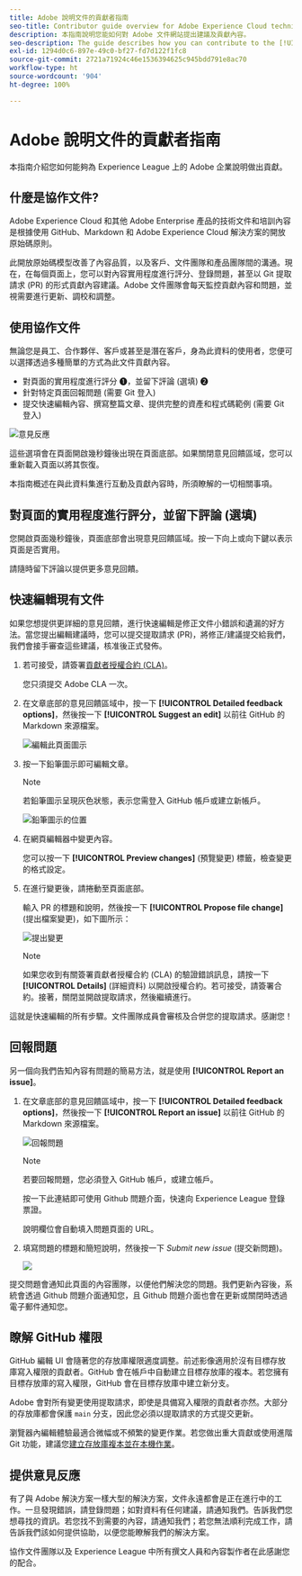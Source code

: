 ```yaml
---
title: Adobe 說明文件的貢獻者指南
seo-title: Contributor guide overview for Adobe Experience Cloud technical documentation
description: 本指南說明您能如何對 Adobe 文件網站提出建議及貢獻內容。
seo-description: The guide describes how you can contribute to the [!UICONTROL Adobe Experience Cloud] technical documentation.
exl-id: 1294d0c6-897e-49c0-bf27-fd7d122f1fc8
source-git-commit: 2721a71924c46e1536394625c945bdd791e8ac70
workflow-type: ht
source-wordcount: '904'
ht-degree: 100%

---
```


# Adobe 說明文件的貢獻者指南

本指南介紹您如何能夠為 Experience League 上的 Adobe 企業說明做出貢獻。

## 什麼是協作文件?

Adobe Experience Cloud 和其他 Adobe Enterprise 產品的技術文件和培訓內容是根據使用 GitHub、Markdown 和 Adobe Experience Cloud 解決方案的開放原始碼原則。

此開放原始碼模型改善了內容品質，以及客戶、文件團隊和產品團隊間的溝通。現在，在每個頁面上，您可以對內容實用程度進行評分、登錄問題，甚至以 Git 提取請求 (PR) 的形式貢獻內容建議。Adobe 文件團隊會每天監控貢獻內容和問題，並視需要進行更新、調校和調整。

## 使用協作文件

無論您是員工、合作夥伴、客戶或甚至是潛在客戶，身為此資料的使用者，您便可以選擇透過多種簡單的方式為此文件貢獻內容。

* 對頁面的實用程度進行評分 ❶，並留下評論 (選填) ❷
* 針對特定頁面回報問題 (需要 Git 登入)
* 提交快速編輯內容、撰寫整篇文章、提供完整的資產和程式碼範例 (需要 Git 登入)

![意見反應](assets/feedback-options.png)

這些選項會在頁面開啟幾秒鐘後出現在頁面底部。如果關閉意見回饋區域，您可以重新載入頁面以將其恢復。

本指南概述在與此資料集進行互動及貢獻內容時，所須瞭解的一切相關事項。

<!--
>[!IMPORTANT]
>All repositories that publish to docs.adobe.com have adopted the [Adobe Open Source Code of Conduct](../code-of-conduct.md) or the [.NET Foundation Code of Conduct](https://dotnetfoundation.org/code-of-conduct). For more information, see the [Contributing](../contributing.md) article.
>
> Minor corrections or clarifications to documentation and code examples in public repositories are covered by the [Adobe Documentation Terms of Use](https://www.adobe.com/legal/terms.html). New or significant changes generate a comment in the pull request, asking you to submit an online Contribution License Agreement (CLA) if you are not an employee of Adobe. We need you to complete the online form before we can review or accept your pull request.
-->

## 對頁面的實用程度進行評分，並留下評論 (選填)

您開啟頁面幾秒鐘後，頁面底部會出現意見回饋區域。按一下向上或向下鍵以表示頁面是否實用。

請隨時留下評論以提供更多意見回饋。

## 快速編輯現有文件

如果您想提供更詳細的意見回饋，進行快速編輯是修正文件小錯誤和遺漏的好方法。當您提出編輯建議時，您可以提交提取請求 (PR)，將修正/建議提交給我們，我們會接手審查這些建議，核准後正式發佈。

1. 若可接受，請簽署[貢獻者授權合約 (CLA)](http://opensource.adobe.com/cla.html)。

   您只須提交 Adobe CLA 一次。

1. 在文章底部的意見回饋區域中，按一下 **[!UICONTROL Detailed feedback options]**，然後按一下 **[!UICONTROL Suggest an edit]** 以前往 GitHub 的 Markdown 來源檔案。

   ![編輯此頁面圖示](/help/assets/feedback-suggest-edit.png)

1. 按一下鉛筆圖示即可編輯文章。

   >[!NOTE]
   >
   >若鉛筆圖示呈現灰色狀態，表示您需登入 GitHub 帳戶或建立新帳戶。

   ![鉛筆圖示的位置](assets/git_edit.png)

1. 在網頁編輯器中變更內容。

   您可以按一下 **[!UICONTROL Preview changes]** (預覽變更) 標籤，檢查變更的格式設定。

1. 在進行變更後，請捲動至頁面底部。

   輸入 PR 的標題和說明，然後按一下 **[!UICONTROL Propose file change]** (提出檔案變更)，如下圖所示：

   ![提出變更](assets/submit-pull-request.png)

   >[!NOTE]
   >
   >如果您收到有關簽署貢獻者授權合約 (CLA) 的驗證錯誤訊息，請按一下 **[!UICONTROL Details]** (詳細資料) 以開啟授權合約。若可接受，請簽署合約。接著，關閉並開啟提取請求，然後繼續進行。

這就是快速編輯的所有步驟。文件團隊成員會審核及合併您的提取請求。感謝您！

## 回報問題

另一個向我們告知內容有問題的簡易方法，就是使用 **[!UICONTROL Report an issue]**。

1. 在文章底部的意見回饋區域中，按一下 **[!UICONTROL Detailed feedback options]**，然後按一下 **[!UICONTROL Report an issue]** 以前往 GitHub 的 Markdown 來源檔案。

   ![回報問題](assets/feedback-report-issue.png)

   >[!NOTE]
   >
   >若要回報問題，您必須登入 GitHub 帳戶，或建立帳戶。

   按一下此連結即可使用 Github 問題介面，快速向 Experience League 登錄票證。

   說明欄位會自動填入問題頁面的 URL。

1. 填寫問題的標題和簡短說明，然後按一下 *Submit new issue* (提交新問題)。

   ![](assets/git_issue_example.png)

提交問題會通知此頁面的內容團隊，以便他們解決您的問題。我們更新內容後，系統會透過 Github 問題介面通知您，且 Github 問題介面也會在更新或關閉時透過電子郵件通知您。

## 瞭解 GitHub 權限

GitHub 編輯 UI 會隨著您的存放庫權限適度調整。前述影像適用於沒有目標存放庫寫入權限的貢獻者。GitHub 會在帳戶中自動建立目標存放庫的複本。若您擁有目標存放庫的寫入權限，GitHub 會在目標存放庫中建立新分支。

Adobe 會對所有變更使用提取請求，即使是具備寫入權限的貢獻者亦然。大部分的存放庫都會保護 `main` 分支，因此您必須以提取請求的方式提交更新。

瀏覽器內編輯體驗最適合微幅或不頻繁的變更作業。若您做出重大貢獻或使用進階 Git 功能，建議您[建立存放庫複本並在本機作業](setup/full-workflow.md)。

## 提供意見反應

有了與 Adobe 解決方案一樣大型的解決方案，文件永遠都會是正在進行中的工作。一旦發現錯誤，請登錄問題；如對資料有任何建議，請通知我們。告訴我們您想尋找的資訊。若您找不到需要的內容，請通知我們；若您無法順利完成工作，請告訴我們該如何提供協助，以便您能瞭解我們的解決方案。

協作文件團隊以及 Experience League 中所有撰文人員和內容製作者在此感謝您的配合。
